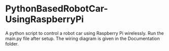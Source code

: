 # PythonBasedRobotCar-UsingRaspberryPi
A python script to control a robot car using Raspberry Pi  wirelessly.
Run the main.py file after setup.
The wiring diagram is given in the Documentation folder.

